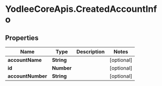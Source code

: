 # YodleeCoreApis.CreatedAccountInfo

## Properties
Name | Type | Description | Notes
------------ | ------------- | ------------- | -------------
**accountName** | **String** |  | [optional] 
**id** | **Number** |  | [optional] 
**accountNumber** | **String** |  | [optional] 

